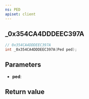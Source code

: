```yaml
---
ns: PED
apiset: client
---
```

## _0x354CA4DDDEEC397A

```c
// 0x354CA4DDDEEC397A
int _0x354CA4DDDEEC397A(Ped ped);
```


## Parameters
* **ped**:

## Return value

